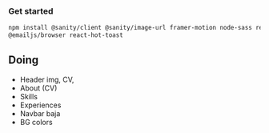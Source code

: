 ### Get started

```bash
npm install @sanity/client @sanity/image-url framer-motion node-sass react-icons react-tooltip 
@emailjs/browser react-hot-toast
```

## Doing
- Header img, CV,  
- About (CV)
- Skills
- Experiences
- Navbar baja
- BG colors